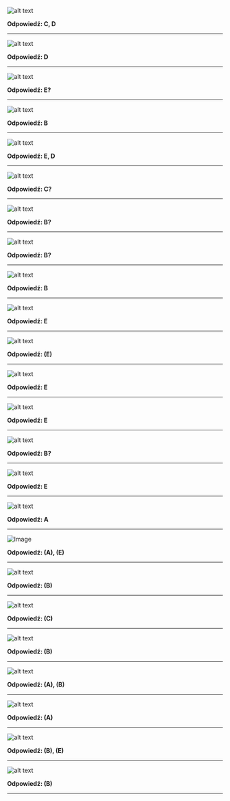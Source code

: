 ![alt text](./img/image.png)

**Odpowiedź: C, D**

---

![alt text](./img/image-2.png)

**Odpowiedź: D**

---

![alt text](./img/image-5.png)

**Odpowiedź: E?**

---

![alt text](./img/image-1.png)

**Odpowiedź: B**

---

![alt text](./img/image-3.png)

**Odpowiedź: E, D**

---

![alt text](./img/image-4.png)

**Odpowiedź: C?**

---

![alt text](./img/image-6.png)

**Odpowiedź: B?**

---

![alt text](./img/image-12.png)

**Odpowiedź: B?**

---

![alt text](image-8.png)

**Odpowiedź: B**

---

![alt text](image-14.png)

**Odpowiedź: E**

---

![alt text](image-9.png)

**Odpowiedź: (E)**

---

![alt text](image-10.png)

**Odpowiedź: E**

---

![alt text](image-11.png)

**Odpowiedź: E**

---

![alt text](./img/image-11.png)

**Odpowiedź: B?**

---

![alt text](image-12.png)

**Odpowiedź: E**

---

![alt text](image-13.png)

**Odpowiedź: A**

---

![Image](image.png)

**Odpowiedź: (A), (E)**

---

![alt text](image-1.png)

**Odpowiedź:  (B)**

---

![alt text](image-2.png)

**Odpowiedź: (C)**

---

![alt text](image-3.png)

**Odpowiedź: (B)**

---

![alt text](image-4.png)

**Odpowiedź: (A), (B)**

---

![alt text](image-5.png)

**Odpowiedź: (A)**

---

![alt text](image-6.png)

**Odpowiedź: (B), (E)**

---

![alt text](image-7.png)

**Odpowiedź: (B)**

---